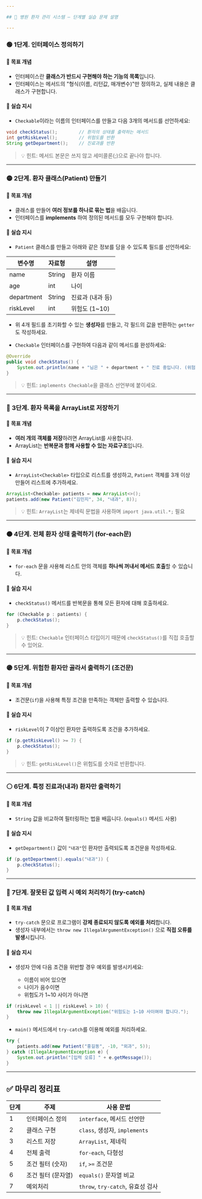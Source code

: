 ```yaml
---

## 🏥 병원 환자 관리 시스템 – 단계별 실습 문제 설명

---
```


### 🟢 **1단계. 인터페이스 정의하기**

#### 🎯 목표 개념

* 인터페이스란 **클래스가 반드시 구현해야 하는 기능의 목록**입니다.
* 인터페이스는 메서드의 "형식(이름, 리턴값, 매개변수)"만 정의하고, 실제 내용은 클래스가 구현합니다.

#### 🔧 실습 지시

* `Checkable`이라는 이름의 인터페이스를 만들고 다음 3개의 메서드를 선언하세요:

```java
void checkStatus();        // 환자의 상태를 출력하는 메서드
int getRiskLevel();        // 위험도를 반환
String getDepartment();    // 진료과를 반환
```

> 💡 힌트: 메서드 본문은 쓰지 않고 세미콜론(;)으로 끝나야 합니다.

---

### 🟡 **2단계. 환자 클래스(Patient) 만들기**

#### 🎯 목표 개념

* 클래스를 만들어 **여러 정보를 하나로 묶는 법**을 배웁니다.
* 인터페이스를 **implements** 하여 정의된 메서드를 모두 구현해야 합니다.

#### 🔧 실습 지시

* `Patient` 클래스를 만들고 아래와 같은 정보를 담을 수 있도록 필드를 선언하세요:

| 변수명        | 자료형    | 설명          |
| ---------- | ------ | ----------- |
| name       | String | 환자 이름       |
| age        | int    | 나이          |
| department | String | 진료과 (내과 등)  |
| riskLevel  | int    | 위험도 (1\~10) |

* 위 4개 필드를 초기화할 수 있는 **생성자**를 만들고, 각 필드의 값을 반환하는 `getter`도 작성하세요.

* `Checkable` 인터페이스를 구현하여 다음과 같이 메서드를 완성하세요:

```java
@Override
public void checkStatus() {
    System.out.println(name + "님은 " + department + " 진료 중입니다. (위험도: " + riskLevel + ")");
}
```

> 💡 힌트: `implements Checkable`을 클래스 선언부에 붙이세요.

---

### 🔵 **3단계. 환자 목록을 ArrayList로 저장하기**

#### 🎯 목표 개념

* **여러 개의 객체를 저장**하려면 ArrayList를 사용합니다.
* ArrayList는 **반복문과 함께 사용할 수 있는 자료구조**입니다.

#### 🔧 실습 지시

* `ArrayList<Checkable>` 타입으로 리스트를 생성하고, `Patient` 객체를 3개 이상 만들어 리스트에 추가하세요.

```java
ArrayList<Checkable> patients = new ArrayList<>();
patients.add(new Patient("김민지", 34, "내과", 8));
```

> 💡 힌트: `ArrayList`는 제네릭 문법을 사용하며 `import java.util.*;` 필요

---

### 🟠 **4단계. 전체 환자 상태 출력하기 (for-each문)**

#### 🎯 목표 개념

* `for-each` 문을 사용해 리스트 안의 객체를 **하나씩 꺼내서 메서드 호출**할 수 있습니다.

#### 🔧 실습 지시

* `checkStatus()` 메서드를 반복문을 통해 모든 환자에 대해 호출하세요.

```java
for (Checkable p : patients) {
    p.checkStatus();
}
```

> 💡 힌트: `Checkable` 인터페이스 타입이기 때문에 `checkStatus()`를 직접 호출할 수 있어요.

---

### 🟣 **5단계. 위험한 환자만 골라서 출력하기 (조건문)**

#### 🎯 목표 개념

* 조건문(`if`)을 사용해 특정 조건을 만족하는 객체만 출력할 수 있습니다.

#### 🔧 실습 지시

* `riskLevel`이 7 이상인 환자만 출력하도록 조건을 추가하세요.

```java
if (p.getRiskLevel() >= 7) {
    p.checkStatus();
}
```

> 💡 힌트: `getRiskLevel()`은 위험도를 숫자로 반환합니다.

---

### ⚪ **6단계. 특정 진료과(내과) 환자만 출력하기**

#### 🎯 목표 개념

* `String` 값을 비교하여 필터링하는 법을 배웁니다. (`equals()` 메서드 사용)

#### 🔧 실습 지시

* `getDepartment()` 값이 `"내과"`인 환자만 출력되도록 조건문을 작성하세요.

```java
if (p.getDepartment().equals("내과")) {
    p.checkStatus();
}
```

---

### 🔴 **7단계. 잘못된 값 입력 시 예외 처리하기 (try-catch)**

#### 🎯 목표 개념

* `try-catch` 문으로 프로그램이 **강제 종료되지 않도록 예외를 처리**합니다.
* 생성자 내부에서는 `throw new IllegalArgumentException()` 으로 **직접 오류를 발생**시킵니다.

#### 🔧 실습 지시

* 생성자 안에 다음 조건을 위반할 경우 예외를 발생시키세요:

  * 이름이 비어 있으면
  * 나이가 음수이면
  * 위험도가 1\~10 사이가 아니면

```java
if (riskLevel < 1 || riskLevel > 10) {
    throw new IllegalArgumentException("위험도는 1~10 사이여야 합니다.");
}
```

* `main()` 메서드에서 `try-catch`를 이용해 예외를 처리하세요.

```java
try {
    patients.add(new Patient("홍길동", -10, "외과", 5));
} catch (IllegalArgumentException e) {
    System.out.println("[입력 오류] " + e.getMessage());
}
```

---

## ✅ 마무리 정리표

| 단계 | 주제          | 사용 문법                        |
| -- | ----------- | ---------------------------- |
| 1  | 인터페이스 정의    | `interface`, 메서드 선언만         |
| 2  | 클래스 구현      | `class`, 생성자, `implements`   |
| 3  | 리스트 저장      | `ArrayList`, 제네릭             |
| 4  | 전체 출력       | `for-each`, 다형성              |
| 5  | 조건 필터 (숫자)  | `if`, `>=` 조건문               |
| 6  | 조건 필터 (문자열) | `equals()` 문자열 비교            |
| 7  | 예외처리        | `throw`, `try-catch`, 유효성 검사 |

